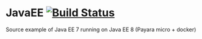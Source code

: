# JavaEE [![Build Status](https://travis-ci.org/skonx/JavaEE.svg?branch=master)](https://travis-ci.org/skonx/JavaEE)
Source example of Java EE 7 running on Java EE 8 (Payara micro + docker)
